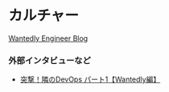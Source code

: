 カルチャー
=========

[Wantedly Engineer Blog](https://www.wantedly.com/feed/s/wantedly_engineers)


### 外部インタビューなど

- [突撃！隣のDevOps パート1【Wantedly編】](http://dev.classmethod.jp/devops/dev-ops-wantedly/)
